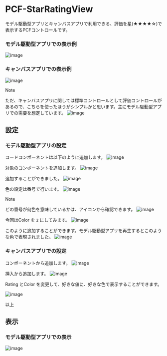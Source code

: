 # PCF-StarRatingView
モデル駆動型アプリとキャンバスアプリで利用できる、評価を星(★★★★☆)で表示するPCFコントロールです。

### モデル駆動型アプリでの表示例
![image](https://github.com/user-attachments/assets/9f15354f-50da-4f4e-8051-acaf020bd738)

### キャンバスアプリでの表示例
![image](https://github.com/user-attachments/assets/7c5006a0-6a4f-469d-9fe6-c1742f3b1b21)

> [!Note]
> ただ、キャンバスアプリに関しては標準コントロールとして評価コントロールがあるので、こちらを使ったほうがシンプルかと思います。主にモデル駆動型アプリでの需要を想定しています。
> ![image](https://github.com/user-attachments/assets/6179fd47-1be4-4088-a583-4b96cf4fe295)

## 設定
### モデル駆動型アプリの設定
コードコンポーネントは以下のように追加します。
![image](https://github.com/user-attachments/assets/f96fb8d4-ccce-47a1-9df0-608e7b77f932)

対象のコンポーネントを追加します。
![image](https://github.com/user-attachments/assets/7f1b14d5-a042-4102-9a35-6fa9101d99d8)

追加することができました。
![image](https://github.com/user-attachments/assets/a09650bb-8ff2-4f98-974d-3f00cd4ef5b8)

色の設定は番号で行います。
![image](https://github.com/user-attachments/assets/ece6b499-f8bc-4f4e-bf68-1e02b8a0b9f0)

> [!Note]
> どの番号が何色を意味しているかは、アイコンから確認できます。
> ![image](https://github.com/user-attachments/assets/cbcafc4f-4dff-463e-9b7b-9b9d4763cc76)

今回はColor を `2` にしてみます。
![image](https://github.com/user-attachments/assets/0956eae8-0ab9-498c-ab79-881eb432e566)

このように追加することができます。モデル駆動型アプリを再生するとこのような色で表現されました。
![image](https://github.com/user-attachments/assets/45d7fd10-ff25-4626-85cc-ed276aed4151)


### キャンバスアプリでの設定

コンポーネントから追加します。
![image](https://github.com/user-attachments/assets/5bae90df-096b-45c6-8b9b-015706e85e10)

挿入から追加します。
![image](https://github.com/user-attachments/assets/01d847e0-86b9-440b-811d-f5cf4ecf57ff)

Rating とColor を変更して、好きな値に、好きな色で表示することができます。

![image](https://github.com/user-attachments/assets/3afdb83d-5798-4552-b1fa-eb657ad66cd4)

以上


## 表示
### モデル駆動型アプリでの表示

![image](https://github.com/user-attachments/assets/93666934-b3d6-4276-a597-f68ced1204f1)

